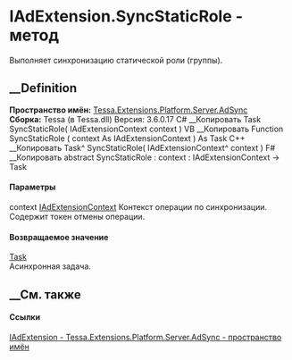 # IAdExtension.SyncStaticRole - метод
Выполняет синхронизацию статической роли (группы).
##  __Definition
 **Пространство имён:**
[Tessa.Extensions.Platform.Server.AdSync](N_Tessa_Extensions_Platform_Server_AdSync.htm)  
 **Сборка:** Tessa (в Tessa.dll) Версия: 3.6.0.17
C# __Копировать
     Task SyncStaticRole(
    	IAdExtensionContext context
    )
VB __Копировать
     Function SyncStaticRole ( 
    	context As IAdExtensionContext
    ) As Task
C++ __Копировать
    Task^ SyncStaticRole(
    	IAdExtensionContext^ context
    )
F# __Копировать
     abstract SyncStaticRole : 
            context : IAdExtensionContext -> Task 
#### Параметры
context
[IAdExtensionContext](T_Tessa_Extensions_Platform_Server_AdSync_IAdExtensionContext.htm)
    Контекст операции по синхронизации. Содержит токен отмены операции.
#### Возвращаемое значение
[Task](https://learn.microsoft.com/dotnet/api/system.threading.tasks.task)  
Асинхронная задача.
##  __См. также
#### Ссылки
[IAdExtension - ](T_Tessa_Extensions_Platform_Server_AdSync_IAdExtension.htm)
[Tessa.Extensions.Platform.Server.AdSync - пространство
имён](N_Tessa_Extensions_Platform_Server_AdSync.htm)
